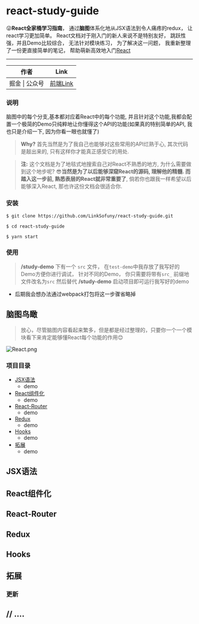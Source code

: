 # react-study-guide
:stuck_out_tongue_winking_eye:**React全家桶学习指南**， 通过**脑图**体系化地从JSX语法到令人痛疼的redux， 让react学习更加简单。 React文档对于刚入门的新人来说不是特别友好， 跳跃性强，并且Demo比较综合， 无法针对模块练习， 为了解决这一问题， 我重新整理了一份更直接简单的笔记， 帮助萌新高效地入门[React][React]

***
|作者|Link|
|---|---
|掘金 \| 公众号|[前端Link][juejin]


### 说明

脑图中的每个分支,基本都对应着React中的每个功能, 并且针对这个功能,我都会配置一个极简的Demo只纯粹地让你懂得这个API的功能(如果真的特别简单的API, 我也只是介绍一下, 因为你看一眼也就懂了)

> **Why?**  首先当然是为了我自己也能够对这些常用的API烂熟于心, 其次代码是敲出来的, 只有这样你才能真正感受它的用处.

> **注:** 这个文档是为了地毯式地搜索自己对React不熟悉的地方, 为什么需要做到这个地步呢? :sunglasses:**当然是为了以后能够深窥React的源码, 理解他的精髓. 而踏入这一步前, 熟悉表层的React就非常重要了**, 倘若你也跟我一样希望以后能够深入React, 那也许这份文档会很适合你.

### 安装
```
$ git clone https://github.com/LinkSofuny/react-study-guide.git
```
```
$ cd react-study-guide
```
```
$ yarn start
```

### 使用

> **/study-demo** 下有一个 `src` 文件， 在`test-demo`中我存放了我写好的Demo方便你进行调试， 针对不同的Demo， 你只需要将带有`src_` 前缀地文件改名为`src` 然后替代 **/study-demo** 启动项目即可运行我写好的demo

- 后期我会想办法通过webpack打包将这一步骤省略掉

## 脑图鸟瞰
> 放心，尽管脑图内容看起来繁多，但是都是经过整理的，只要你一个一个模块看下来肯定能够懂React每个功能的作用:blush:

![React.png][sumary]



### 项目目录

* [JSX语法](#JSX语法)
    * demo
* [React组件化](#React组件化)
    * demo
* [React-Router](#React-Router)
    * demo
* [Redux](#Redux)
    * demo
* [Hooks](#Hooks)
    * demo
* [拓展](#拓展)
    * demo


## JSX语法
## React组件化
## React-Router
## Redux
## Hooks

## 拓展
### 更新
// ....
-------
[juejin]: https://juejin.cn/user/2005929448188567 "我的掘金"
[React]: https://react.docschina.org/ "React"
[sumary]: /readme-img/React.png "鸟瞰图"
[JSX]: /readme-img/JSX.png "JSX语法"
[React组件化]: /readme-img/React组件化.png "React组件化"
[React-Router]: /readme-img/React-Router.png "React-Router"
[Redux]: /readme-img/Redux.png "Redux"
[Hooks]: /readme-img/Hooks.png "Hooks"
[拓展]: /readme-img/拓展.png "拓展"